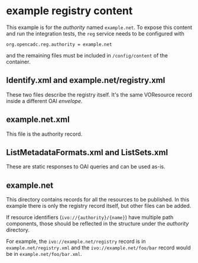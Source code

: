 # example registry content

This example is for the _authority_ named `example.net`. To expose this content
and run the integration tests, the `reg` service needs to be configured with
```
org.opencadc.reg.authority = example.net
```
and the remaining files must be included in `/config/content` of the container.

## Identify.xml and example.net/registry.xml
These two files describe the registry itself. It's the same VOResource
record inside a different OAI _envelope_.

## example.net.xml
This file is the authority record.

## ListMetadataFormats.xml and ListSets.xml
These are static responses to OAI queries and can be used as-is.

## example.net
This directory contains records for all the resources to be published. In this
example there is only the registry record itself, but other files can be added.

If resource identifiers (`ivo://{authority}/{name}`) have multiple path components,
those should be reflected in the structure under the _authority_ directory.

For example, the `ivo://example.net/registry` record is in `example.net/registry.xml`
and the `ivo://example.net/foo/bar` record would be in `example.net/foo/bar.xml`.
